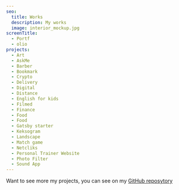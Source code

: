 ```yaml
---
seo:
  title: Works
  description: My works
  image: interior_mockup.jpg
screenTitle:
  - Portf
  - olio
projects:
  - Art
  - AskMe
  - Barber
  - Bookmark
  - Crypto
  - Delivery
  - Digital
  - Distance
  - English for kids
  - Filmed
  - Finance
  - Food
  - Food
  - Gatsby starter
  - Keksogram
  - Landscape
  - Match game
  - Netcliks
  - Personal Trainer Website
  - Photo Filter
  - Sound App
---
```

Want to see more my projects, you can see on my [GitHub reposytory](https://github.com/sezardino)